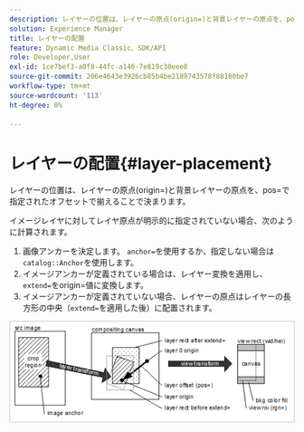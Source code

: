 ```yaml
---
description: レイヤーの位置は、レイヤーの原点(origin=)と背景レイヤーの原点を、pos=で指定されたオフセットで揃えることで決まります。
solution: Experience Manager
title: レイヤーの配置
feature: Dynamic Media Classic、SDK/API
role: Developer,User
exl-id: 1ce7bef3-a0f8-44fc-a146-7e819c30eee8
source-git-commit: 206e4643e3926cb85b4be2189743578f88180be7
workflow-type: tm+mt
source-wordcount: '113'
ht-degree: 0%

---
```


# レイヤーの配置{#layer-placement}

レイヤーの位置は、レイヤーの原点(origin=)と背景レイヤーの原点を、pos=で指定されたオフセットで揃えることで決まります。

イメージレイヤに対してレイヤ原点が明示的に指定されていない場合、次のように計算されます。

1. 画像アンカーを決定します。 `anchor=`を使用するか、指定しない場合は`catalog::Anchor`を使用します。
1. イメージアンカーが定義されている場合は、レイヤー変換を適用し、 `extend=`をorigin=値に変換します。
1. イメージアンカーが定義されていない場合、レイヤーの原点はレイヤーの長方形の中央（`extend=`を適用した後）に配置されます。

![](assets/layerplacement.png)
